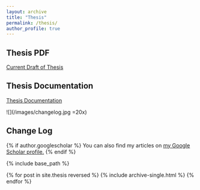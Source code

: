 ```yaml
---
layout: archive
title: "Thesis"
permalink: /thesis/
author_profile: true
---
```


Thesis PDF
------------------
[Current Draft of Thesis](https://dweissner.github.io/files/Thesis.pdf)


Thesis Documentation
------------------
[Thesis Documentation](https://dweissner.github.io/Thesis/)



![](/images/changelog.jpg =20x)


Change Log
-------------
{% if author.googlescholar %}
  You can also find my articles on <u><a href="{{author.googlescholar}}">my Google Scholar profile</a>.</u>
{% endif %}

{% include base_path %}

{% for post in site.thesis reversed %}
  {% include archive-single.html %}
{% endfor %}
